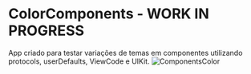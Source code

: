 # ColorComponents - WORK IN PROGRESS
App criado para testar variações de temas em componentes utilizando protocols, userDefaults, ViewCode e UIKit.
![ComponentsColor](https://github.com/oneorafael/ColorComponents/assets/26628994/816645ff-29ed-4a81-8378-61c5863272c2)
